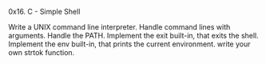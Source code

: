 0x16. C - Simple Shell

Write a UNIX command line interpreter.
Handle command lines with arguments.
Handle the PATH.
Implement the exit built-in, that exits the shell.
Implement the env built-in, that prints the current environment.
write your own strtok function.
